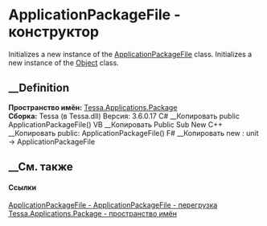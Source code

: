 # ApplicationPackageFile - конструктор
Initializes a new instance of the
[ApplicationPackageFile](T_Tessa_Applications_Package_ApplicationPackageFile.htm)
class. Initializes a new instance of the
[Object](https://learn.microsoft.com/dotnet/api/system.object) class.
## __Definition
 **Пространство имён:**
[Tessa.Applications.Package](N_Tessa_Applications_Package.htm)  
 **Сборка:** Tessa (в Tessa.dll) Версия: 3.6.0.17
C# __Копировать
     public ApplicationPackageFile()
VB __Копировать
     Public Sub New
C++ __Копировать
     public:
    ApplicationPackageFile()
F# __Копировать
     new : unit -> ApplicationPackageFile
##  __См. также
#### Ссылки
[ApplicationPackageFile -
](T_Tessa_Applications_Package_ApplicationPackageFile.htm)
[ApplicationPackageFile -
перегрузка](Overload_Tessa_Applications_Package_ApplicationPackageFile__ctor.htm)
[Tessa.Applications.Package - пространство
имён](N_Tessa_Applications_Package.htm)

